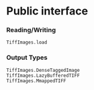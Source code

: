 # Public interface

### Reading/Writing

```@docs
TiffImages.load
```

### Output Types

```@docs
TiffImages.DenseTaggedImage
TiffImages.LazyBufferedTIFF
TiffImages.MmappedTIFF
```